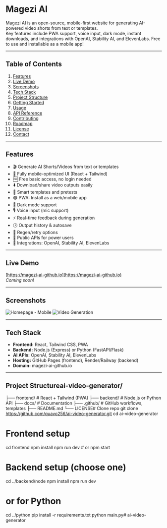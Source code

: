 # Magezi AI

Magezi AI is an open-source, mobile-first website for generating AI-powered video shorts from text or templates.  
Key features include PWA support, voice input, dark mode, instant downloads, and integrations with OpenAI, Stability AI, and ElevenLabs. Free to use and installable as a mobile app!

---

## Table of Contents

1. [Features](#features)
2. [Live Demo](#live-demo)
3. [Screenshots](#screenshots)
4. [Tech Stack](#tech-stack)
5. [Project Structure](#project-structure)
6. [Getting Started](#getting-started)
7. [Usage](#usage)
8. [API Reference](#api-reference)
9. [Contributing](#contributing)
10. [Roadmap](#roadmap)
11. [License](#license)
12. [Contact](#contact)

---

## Features

- 🎬 Generate AI Shorts/Videos from text or templates
- 📱 Fully mobile-optimized UI (React + Tailwind)
- 🆓 Free basic access, no login needed
- ⬇️ Download/share video outputs easily
- 🧠 Smart templates and pretests
- 🟣 PWA: Install as a web/mobile app
- 🌙 Dark mode support
- 🎙️ Voice input (mic support)
- ⚡ Real-time feedback during generation
- 🕒 Output history & autosave
- 🔁 Regen/retry options
- 🔌 Public APIs for power users
- 🔗 Integrations: OpenAI, Stability AI, ElevenLabs

---

## Live Demo

[https://magezi-ai-github.io](https://magezi-ai-github.io)  
_Coming soon!_

---

## Screenshots

<!-- Add your screenshots or GIFs here -->
![Homepage - Mobile](docs/screenshots/mobile-home.png)
![Video Generation](docs/screenshots/generation.gif)

---

## Tech Stack

- **Frontend:** React, Tailwind CSS, PWA
- **Backend:** Node.js (Express) or Python (FastAPI/Flask)
- **AI APIs:** OpenAI, Stability AI, ElevenLabs
- **Hosting:** GitHub Pages (frontend), Render/Railway (backend)
- **Domain:** magezi-ai-github.io

---

## Project Structureai-video-generator/
├── frontend/    # React + Tailwind (PWA)
├── backend/     # Node.js or Python API
├── docs/        # Documentation
├── .github/     # GitHub workflows, templates
├── README.md
└── LICENSE# Clone repo
git clone https://github.com/quavo256/ai-video-generator.git
cd ai-video-generator

# Frontend setup
cd frontend
npm install
npm run dev  # or npm start

# Backend setup (choose one)
cd ../backend/node
npm install
npm run dev

# or for Python
cd ../python
pip install -r requirements.txt
python main.py# ai-video-generator